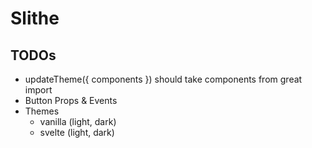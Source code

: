 # Slithe

## TODOs

- updateTheme({ components }) should take components from great import
- Button Props & Events
- Themes
  - vanilla (light, dark)
  - svelte (light, dark)
